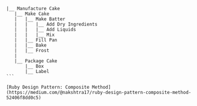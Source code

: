 ````
|__ Manufacture Cake
   |__ Make Cake
   |   |__ Make Batter
   |   |   |__ Add Dry Ingredients
   |   |   |__ Add Liquids
   |   |   |__ Mix
   |   |__ Fill Pan
   |   |__ Bake
   |   |__ Frost
   |
   |__ Package Cake
       |__ Box
       |__ Label
```

[Ruby Design Pattern: Composite Method](https://medium.com/@nakshtra17/ruby-design-pattern-composite-method-52406f8dd0c5)
